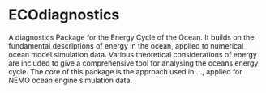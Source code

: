 # ECOdiagnostics
A diagnostics Package for the Energy Cycle of the Ocean. 
It builds on the fundamental descriptions of energy in the ocean, 
applied to numerical ocean model simulation data. Various theoretical considerations of energy
are included to give a comprehensive tool for analysing the oceans energy cycle.
The core of this package is the approach used in ..., applied for NEMO ocean engine simulation data. 
